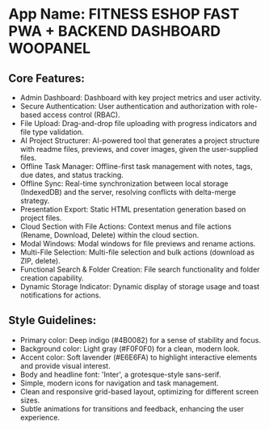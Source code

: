 # **App Name**: FITNESS ESHOP FAST PWA + BACKEND DASHBOARD WOOPANEL

## Core Features:

- Admin Dashboard: Dashboard with key project metrics and user activity.
- Secure Authentication: User authentication and authorization with role-based access control (RBAC).
- File Upload: Drag-and-drop file uploading with progress indicators and file type validation.
- AI Project Structurer: AI-powered tool that generates a project structure with readme files, previews, and cover images, given the user-supplied files.
- Offline Task Manager: Offline-first task management with notes, tags, due dates, and status tracking.
- Offline Sync: Real-time synchronization between local storage (IndexedDB) and the server, resolving conflicts with delta-merge strategy.
- Presentation Export: Static HTML presentation generation based on project files.
- Cloud Section with File Actions: Context menus and file actions (Rename, Download, Delete) within the cloud section.
- Modal Windows: Modal windows for file previews and rename actions.
- Multi-File Selection: Multi-file selection and bulk actions (download as ZIP, delete).
- Functional Search & Folder Creation: File search functionality and folder creation capability.
- Dynamic Storage Indicator: Dynamic display of storage usage and toast notifications for actions.

## Style Guidelines:

- Primary color: Deep indigo (#4B0082) for a sense of stability and focus.
- Background color: Light gray (#F0F0F0) for a clean, modern look.
- Accent color: Soft lavender (#E6E6FA) to highlight interactive elements and provide visual interest.
- Body and headline font: 'Inter', a grotesque-style sans-serif.
- Simple, modern icons for navigation and task management.
- Clean and responsive grid-based layout, optimizing for different screen sizes.
- Subtle animations for transitions and feedback, enhancing the user experience.